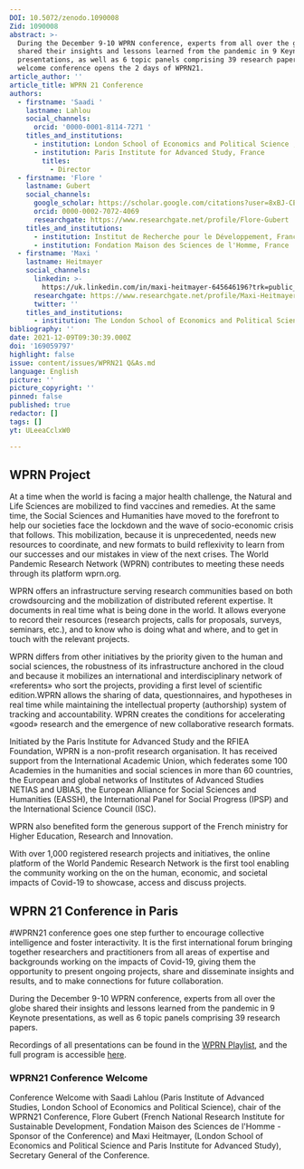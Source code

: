 ```yaml
---
DOI: 10.5072/zenodo.1090008
Zid: 1090008
abstract: >-
  During the December 9-10 WPRN conference, experts from all over the globe
  shared their insights and lessons learned from the pandemic in 9 Keynote
  presentations, as well as 6 topic panels comprising 39 research papers.The
  welcome conference opens the 2 days of WPRN21.
article_author: ''
article_title: WPRN 21 Conference
authors:
  - firstname: 'Saadi '
    lastname: Lahlou
    social_channels:
      orcid: '0000-0001-8114-7271 '
    titles_and_institutions:
      - institution: London School of Economics and Political Science , United Kingdom
      - institution: Paris Institute for Advanced Study, France
        titles:
          - Director
  - firstname: 'Flore '
    lastname: Gubert
    social_channels:
      google_scholar: https://scholar.google.com/citations?user=8xBJ-CEAAAAJ&hl=fr
      orcid: 0000-0002-7072-4069
      researchgate: https://www.researchgate.net/profile/Flore-Gubert
    titles_and_institutions:
      - institution: Institut de Recherche pour le Développement, France
      - institution: Fondation Maison des Sciences de l'Homme, France
  - firstname: 'Maxi '
    lastname: Heitmayer
    social_channels:
      linkedin: >-
        https://uk.linkedin.com/in/maxi-heitmayer-645646196?trk=public_profile_browsemap_profile-result-card_result-card_full-click
      researchgate: https://www.researchgate.net/profile/Maxi-Heitmayer
      twitter: ''
    titles_and_institutions:
      - institution: The London School of Economics and Political Science, United Kingdom
bibliography: ''
date: 2021-12-09T09:30:39.000Z
doi: '169059797'
highlight: false
issue: content/issues/WPRN21 Q&As.md
language: English
picture: ''
picture_copyright: ''
pinned: false
published: true
redactor: []
tags: []
yt: ULeeaCclxW0

---
```




## WPRN Project

At a time when the world is facing a major health challenge, the Natural and Life Sciences are mobilized to find vaccines and remedies. At the same time, the Social Sciences and Humanities have moved to the forefront to help our societies face the lockdown and the wave of socio-economic crisis that follows. This mobilization, because it is unprecedented, needs new resources to coordinate, and new formats to build reflexivity to learn from our successes and our mistakes in view of the next crises. The World Pandemic Research Network (WPRN) contributes to meeting these needs through its platform wprn.org.

WPRN offers an infrastructure serving research communities based on both crowdsourcing and the mobilization of distributed referent expertise. It documents in real time what is being done in the world. It allows everyone to record their resources (research projects, calls for proposals, surveys, seminars, etc.), and to know who is doing what and where, and to get in touch with the relevant projects.

WPRN differs from other initiatives by the priority given to the human and social sciences, the robustness of its infrastructure anchored in the cloud and because it mobilizes an international and interdisciplinary network of «referents» who sort the projects, providing a first level of scientific edition.WPRN allows the sharing of data, questionnaires, and hypotheses in real time while maintaining the intellectual property (authorship) system of tracking and accountability. WPRN creates the conditions for accelerating «good» research and the emergence of new collaborative research formats.

Initiated by the Paris Institute for Advanced Study and the RFIEA Foundation, WPRN is a non-profit research organisation. It has received support from the International Academic Union, which federates some 100 Academies in the humanities and social sciences in more than 60 countries, the European and global networks of Institutes of Advanced Studies NETIAS and UBIAS, the European Alliance for Social Sciences and Humanities (EASSH), the International Panel for Social Progress (IPSP) and the International Science Council (ISC).

WPRN also benefited form the generous support of the French ministry for Higher Education, Research and Innovation.

With over 1,000 registered research projects and initiatives, the online platform of the World Pandemic Research Network is the first tool enabling the community working on the on the human, economic, and societal impacts of Covid-19 to showcase, access and discuss projects.

## WPRN 21 Conference in Paris

\#WPRN21 conference goes one step further to encourage collective intelligence and foster interactivity. It is the first international forum bringing together researchers and practitioners from all areas of expertise and backgrounds working on the impacts of Covid-19, giving them the opportunity to present ongoing projects, share and disseminate insights and results, and to make connections for future collaboration.

During the December 9-10 WPRN conference, experts from all over the globe shared their insights and lessons learned from the pandemic in 9 Keynote presentations, as well as 6 topic panels comprising 39 research papers.

Recordings of all presentations can be found in the [WPRN Playlist](https://www.youtube.com/playlist?list=PLLv_k1nsHewlD-pB7BCWsiQnNvb_NhPpO 'WPRN Playlist'), and the full program is accessible [here](https://wprn.org/conference/ 'WPRN Program').

### WPRN21 Conference Welcome

Conference Welcome with Saadi Lahlou (Paris Institute of Advanced Studies, London School of Economics and Political Science), chair of the WPRN21 Conference, Flore Gubert (French National Research Institute for Sustainable Development, Fondation Maison des Sciences de l'Homme - Sponsor of the Conference) and Maxi Heitmayer, (London School of Economics and Political Science and Paris Institute for Advanced Study), Secretary General of the Conference.

<Youtube yt="ULeeaCclxW0" caption="Conference Welcome"></Youtube>
